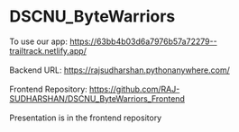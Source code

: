 # DSCNU_ByteWarriors

To use our app: https://63bb4b03d6a7976b57a72279--trailtrack.netlify.app/ <br><br>
Backend URL: https://rajsudharshan.pythonanywhere.com/ <br><br>
Frontend Repository: https://github.com/RAJ-SUDHARSHAN/DSCNU_ByteWarriors_Frontend
<br><br>
Presentation is in the frontend repository
